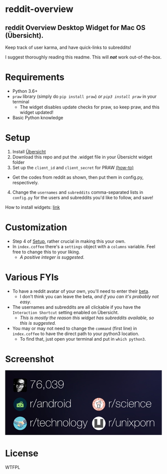 # reddit-overview
## reddit Overview Desktop Widget for Mac OS (Übersicht).

Keep track of user karma, and have quick-links to subreddits!

I suggest thoroughly reading this readme. This will **_not_** work out-of-the-box.

# Requirements
* Python 3.6+
* ``praw`` library (simply do `pip install praw`) *or `pip3 install praw`* in your terminal
  - The widget disables update checks for praw, so keep praw, and this widget updated!
* Basic Python knowledge

# Setup
1. Install [Übersicht](http://tracesof.net/uebersicht/)
2. Download this repo and put the .widget file in your Übersicht widget folder
3. Set up the ``client_id`` and ``client_secret`` for PRAW [(how-to)](https://praw.readthedocs.io/en/latest/getting_started/authentication.html#script-application)
  - Get the codes from reddit as shown, then put them in config.py, respectively.
4. Change the ``usernames`` and ``subreddits`` comma-separated lists in ``config.py`` for the users and subreddits you'd like to follow, and save!

How to install widgets: [link](http://tracesof.net/uebersicht-widgets/#installation)

# Customization
- Step 4 of [Setup](#setup), rather crucial in making this your own.
- In ``index.coffee`` there's a ``settings`` object with a ``columns`` variable. Feel free to change this to your liking. 
  - *A positive integer is suggested.*

# Various FYIs
- To have a reddit avatar of your own, you'll need to enter their [beta](https://www.reddit.com/r/beta/).
  - I don't think you can leave the beta, *and if you can it's probably not easy*.
- The usernames and subreddits are all clickable if you have the ``Interaction Shortcut`` setting enabled on Übersicht.
  - *This is mostly the reason this widget has subreddits available, so this is suggested.*
- You may or may not need to change the ``command`` (first line) in ``index.coffee`` to have the direct path to your python3 location.
  - To find that, just open your terminal and put in ``which python3``.

# Screenshot
![Screenshot](https://github.com/diceroll123/reddit-overview.widget/blob/master/screenshot.png?raw=true)

# License
WTFPL
